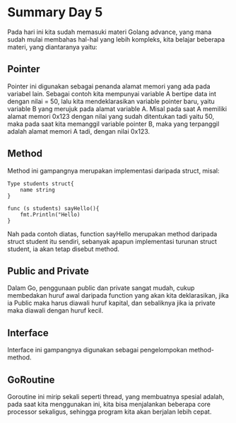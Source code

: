 # Summary Day 5

Pada hari ini kita sudah memasuki materi Golang advance, yang mana sudah mulai membahas hal-hal yang lebih kompleks, kita belajar beberapa materi, yang diantaranya yaitu:

## Pointer

Pointer ini digunakan sebagai penanda alamat memori yang ada pada variabel lain.
Sebagai contoh kita mempunyai variable A bertipe data int dengan nilai = 50, lalu kita mendeklarasikan variable pointer baru, yaitu variable B yang merujuk pada alamat variable A.
Misal pada saat A memiliki alamat memori 0x123 dengan nilai yang sudah ditentukan tadi yaitu 50, maka pada saat kita memanggil variable pointer B, maka yang terpanggil adalah alamat memori A tadi, dengan nilai 0x123.

## Method

Method ini gampangnya merupakan implementasi daripada struct, misal:

```
Type students struct{
    name string
}

func (s students) sayHello(){
    fmt.Println("Hello)
}
```

Nah pada contoh diatas, function sayHello merupakan method daripada struct student itu sendiri, sebanyak apapun implementasi turunan struct student, ia akan tetap disebut method.

## Public and Private

Dalam Go, penggunaan public dan private sangat mudah, cukup membedakan huruf awal daripada function yang akan kita deklarasikan, jika ia Public maka harus diawali huruf kapital, dan sebaliknya jika ia private maka diawali dengan huruf kecil.

## Interface

Interface ini gampangnya digunakan sebagai pengelompokan method-method.

## GoRoutine

Goroutine ini mirip sekali seperti thread, yang membuatnya spesial adalah, pada saat kita menggunakan ini, kita bisa menjalankan beberapa core processor sekaligus, sehingga program kita akan berjalan lebih cepat.
